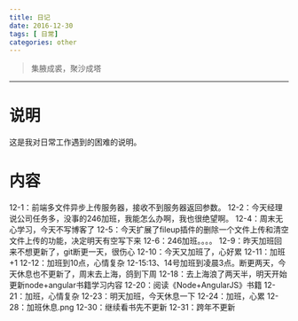 ```yaml
---
title: 日记
date: 2016-12-30
tags: [ 日常]
categories: other
---
```

> 集腋成裘，聚沙成塔

***
# 说明
这是我对日常工作遇到的困难的说明。
# 内容
12-1：前端多文件异步上传服务器，接收不到服务器返回参数。
12-2：今天经理说公司任务多，没事的246加班，我能怎么办啊，我也很绝望啊。
12-4：周末无心学习，今天不写博客了
12-5：今天扩展了fileup插件的删除一个文件上传和清空文件上传的功能，决定明天有空写下来
12-6：246加班。。。。
12-9：昨天加班回来不想更新了，git断更一天，很伤心
12-10：今天又加班了，心好累
12-11：加班+1
12-12：加班到10点，心情复杂
12-15:13、14号加班到凌晨3点。断更两天，今天休息也不更新了，周末去上海，鸽到下周
12-18：去上海浪了两天半，明天开始更新node+angular书籍学习内容
12-20：阅读《Node+AngularJS》书籍
12-21：加班，心情复杂
12-23：明天加班，今天休息一下
12-24：加班，心累
12-28：加班休息.png
12-30：继续看书先不更新
12-31：跨年不更新